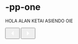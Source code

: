 # -pp-one

HOLA ALAN KETAI ASIENDO OIE


<div id="rating"></div>

<script>
  function renderStars(rating) {
    const fullStar = "★";
    const emptyStar = "☆";
    let stars = "";

    for (let i = 1; i <= 5; i++) {
      stars += i <= rating ? fullStar : emptyStar;
    }
    return stars;
  }

  document.getElementById("rating").innerHTML = renderStars(3);
</script>


<button class="prev">
  <svg xmlns="http://www.w3.org/2000/svg" width="30" height="30" fill="white" viewBox="0 0 24 24">
    <path d="M15 18l-6-6 6-6"/>
  </svg>
</button>

<button class="next">
  <svg xmlns="http://www.w3.org/2000/svg" width="30" height="30" fill="white" viewBox="0 0 24 24">
    <path d="M9 6l6 6-6 6"/>
  </svg>
</button>
